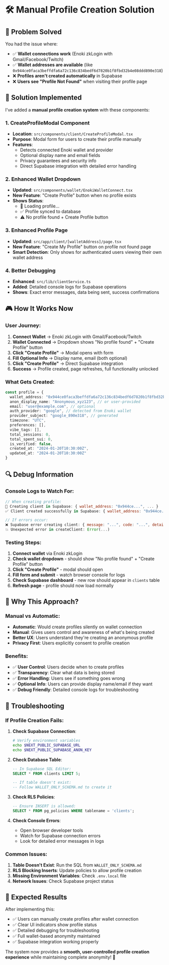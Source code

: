 # 🛠️ Manual Profile Creation Solution

## 🎯 **Problem Solved**

You had the issue where:
- ✅ **Wallet connections work** (Enoki zkLogin with Gmail/Facebook/Twitch)
- ✅ **Wallet addresses are available** (like `0x944ce0faca3beffdfa6a72c136c834bedf6d7820b1f8fbd32b4e08ddd890e318`)
- ❌ **Profiles aren't created automatically** in Supabase
- ❌ **Users see "Profile Not Found"** when visiting their profile page

## 🔧 **Solution Implemented**

I've added a **manual profile creation system** with these components:

### **1. CreateProfileModal Component**
- **Location**: `src/components/client/CreateProfileModal.tsx`
- **Purpose**: Modal form for users to create their profile manually
- **Features**:
  - Detects connected Enoki wallet and provider
  - Optional display name and email fields
  - Privacy guarantees and security info
  - Direct Supabase integration with detailed error handling

### **2. Enhanced Wallet Dropdown**
- **Updated**: `src/components/wallet/EnokiWalletConnect.tsx`
- **New Feature**: "Create Profile" button when no profile exists
- **Shows Status**:
  - 🔵 Loading profile...
  - ✅ Profile synced to database
  - ⚠️ No profile found + Create Profile button

### **3. Enhanced Profile Page**
- **Updated**: `src/app/client/[walletAddress]/page.tsx`
- **New Feature**: "Create My Profile" button on profile not found page
- **Smart Detection**: Only shows for authenticated users viewing their own wallet address

### **4. Better Debugging**
- **Enhanced**: `src/lib/clientService.ts`
- **Added**: Detailed console logs for Supabase operations
- **Shows**: Exact error messages, data being sent, success confirmations

## 🎮 **How It Works Now**

### **User Journey:**
1. **Connect Wallet** → Enoki zkLogin with Gmail/Facebook/Twitch
2. **Wallet Connected** → Dropdown shows "No profile found" + "Create Profile" button
3. **Click "Create Profile"** → Modal opens with form
4. **Fill Optional Info** → Display name, email (both optional)
5. **Click "Create Profile"** → Direct Supabase integration
6. **Success** → Profile created, page refreshes, full functionality unlocked

### **What Gets Created:**
```typescript
const profile = {
  wallet_address: "0x944ce0faca3beffdfa6a72c136c834bedf6d7820b1f8fbd32b4e08ddd890e318",
  anon_display_name: "Anonymous_xyz123", // or user-provided
  email: "user@example.com", // optional
  auth_provider: "google", // detected from Enoki wallet
  provider_subject: "google_890e318", // generated
  timezone: "UTC",
  preferences: [],
  vibe_tags: [],
  total_sessions: 0,
  total_spent_sui: 0,
  is_verified: false,
  created_at: "2024-01-20T10:30:00Z",
  updated_at: "2024-01-20T10:30:00Z"
}
```

## 🔍 **Debug Information**

### **Console Logs to Watch For:**
```javascript
// When creating profile:
📝 Creating client in Supabase: { wallet_address: "0x944ce...", ... }
✅ Client created successfully in Supabase: { wallet_address: "0x944ce...", ... }

// If errors occur:
❌ Supabase error creating client: { message: "...", code: "...", details: "..." }
💥 Unexpected error in createClient: Error(...)
```

### **Testing Steps:**
1. **Connect wallet** via Enoki zkLogin
2. **Check wallet dropdown** - should show "No profile found" + "Create Profile" button
3. **Click "Create Profile"** - modal should open
4. **Fill form and submit** - watch browser console for logs
5. **Check Supabase dashboard** - new row should appear in `clients` table
6. **Refresh page** - profile should now load normally

## 🎯 **Why This Approach?**

### **Manual vs Automatic:**
- **Automatic**: Would create profiles silently on wallet connection
- **Manual**: Gives users control and awareness of what's being created
- **Better UX**: Users understand they're creating an anonymous profile
- **Privacy First**: Users explicitly consent to profile creation

### **Benefits:**
- ✅ **User Control**: Users decide when to create profiles
- ✅ **Transparency**: Clear what data is being stored
- ✅ **Error Handling**: Users see if something goes wrong
- ✅ **Optional Info**: Users can provide display name/email if they want
- ✅ **Debug Friendly**: Detailed console logs for troubleshooting

## 🚨 **Troubleshooting**

### **If Profile Creation Fails:**

1. **Check Supabase Connection**:
   ```bash
   # Verify environment variables
   echo $NEXT_PUBLIC_SUPABASE_URL
   echo $NEXT_PUBLIC_SUPABASE_ANON_KEY
   ```

2. **Check Database Table**:
   ```sql
   -- In Supabase SQL Editor:
   SELECT * FROM clients LIMIT 5;
   
   -- If table doesn't exist:
   -- Follow WALLET_ONLY_SCHEMA.md to create it
   ```

3. **Check RLS Policies**:
   ```sql
   -- Ensure INSERT is allowed:
   SELECT * FROM pg_policies WHERE tablename = 'clients';
   ```

4. **Check Console Errors**:
   - Open browser developer tools
   - Watch for Supabase connection errors
   - Look for detailed error messages in logs

### **Common Issues:**

1. **Table Doesn't Exist**: Run the SQL from `WALLET_ONLY_SCHEMA.md`
2. **RLS Blocking Inserts**: Update policies to allow profile creation
3. **Missing Environment Variables**: Check `.env.local` file
4. **Network Issues**: Check Supabase project status

## 🎉 **Expected Results**

After implementing this:
- ✅ Users can manually create profiles after wallet connection
- ✅ Clear UI indicators show profile status
- ✅ Detailed debugging for troubleshooting
- ✅ Full wallet-based anonymity maintained
- ✅ Supabase integration working properly

The system now provides a **smooth, user-controlled profile creation experience** while maintaining complete anonymity! 🚀